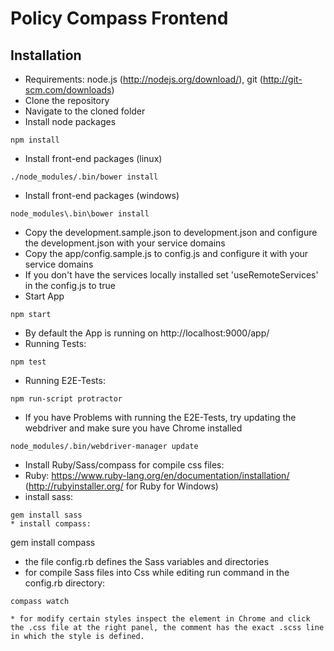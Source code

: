 # Policy Compass Frontend

## Installation

* Requirements: node.js (http://nodejs.org/download/), git (http://git-scm.com/downloads)
* Clone the repository
* Navigate to the cloned folder
* Install node packages
```
npm install
```
* Install front-end packages (linux)
```
./node_modules/.bin/bower install
```
* Install front-end packages (windows)
```
node_modules\.bin\bower install
```
* Copy the development.sample.json to development.json and configure the development.json with your service domains
* Copy the app/config.sample.js to config.js and configure it with your service domains
* If you don't have the services locally installed set 'useRemoteServices' in the config.js to true
* Start App
```
npm start
```
* By default the App is running on http://localhost:9000/app/
* Running Tests:
```
npm test
```
* Running E2E-Tests:
```
npm run-script protractor
```
* If you have Problems with running the E2E-Tests, try updating the webdriver and make sure you have Chrome installed
```
node_modules/.bin/webdriver-manager update
```

* Install Ruby/Sass/compass for compile css files: 
* Ruby: https://www.ruby-lang.org/en/documentation/installation/ (http://rubyinstaller.org/ for Ruby for Windows)
* install sass:
```
gem install sass
* install compass:
```
gem install compass
* the file config.rb defines the Sass variables and directories
* for compile Sass files into Css while editing run command in the config.rb directory:
```
compass watch

* for modify certain styles inspect the element in Chrome and click the .css file at the right panel, the comment has the exact .scss line in which the style is defined.



